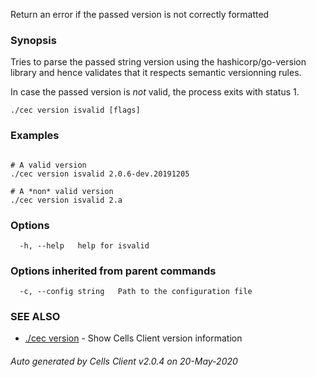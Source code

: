 Return an error if the passed version is not correctly formatted

### Synopsis

Tries to parse the passed string version using the hashicorp/go-version library 
and hence validates that it respects semantic versionning rules.

In case the passed version is *not* valid, the process exits with status 1.

```
./cec version isvalid [flags]
```

### Examples

```

# A valid version
./cec version isvalid 2.0.6-dev.20191205

# A *non* valid version
./cec version isvalid 2.a

```

### Options

```
  -h, --help   help for isvalid
```

### Options inherited from parent commands

```
  -c, --config string   Path to the configuration file
```

### SEE ALSO

* [./cec version](./cec-version)	 - Show Cells Client version information

###### Auto generated by Cells Client v2.0.4 on 20-May-2020
